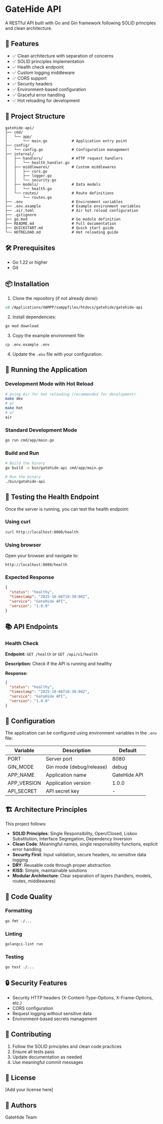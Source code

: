 # GateHide API

A RESTful API built with Go and Gin framework following SOLID principles and clean architecture.

## 🚀 Features

- ✅ Clean architecture with separation of concerns
- ✅ SOLID principles implementation
- ✅ Health check endpoint
- ✅ Custom logging middleware
- ✅ CORS support
- ✅ Security headers
- ✅ Environment-based configuration
- ✅ Graceful error handling
- ✅ Hot reloading for development

## 📁 Project Structure

```
gatehide-api/
├── cmd/
│   └── app/
│       └── main.go           # Application entry point
├── config/
│   └── config.go             # Configuration management
├── internal/
│   ├── handlers/             # HTTP request handlers
│   │   └── health_handler.go
│   ├── middlewares/          # Custom middlewares
│   │   ├── cors.go
│   │   ├── logger.go
│   │   └── security.go
│   ├── models/               # Data models
│   │   └── health.go
│   └── routes/               # Route definitions
│       └── routes.go
├── .env                      # Environment variables
├── .env.example              # Example environment variables
├── .air.toml                 # Air hot reload configuration
├── .gitignore
├── go.mod                    # Go module definition
├── README.md                 # Full documentation
├── QUICKSTART.md             # Quick start guide
└── HOTRELOAD.md              # Hot reloading guide
```

## 🛠️ Prerequisites

- Go 1.22 or higher
- Git

## 📦 Installation

1. Clone the repository (if not already done):
```bash
cd /Applications/XAMPP/xamppfiles/htdocs/gatehide/gatehide-api
```

2. Install dependencies:
```bash
go mod download
```

3. Copy the example environment file:
```bash
cp .env.example .env
```

4. Update the `.env` file with your configuration.

## 🏃 Running the Application

### Development Mode with Hot Reload

```bash
# Using Air for hot reloading (recommended for development)
make dev
# or
make hot
# or
air
```

### Standard Development Mode

```bash
go run cmd/app/main.go
```

### Build and Run

```bash
# Build the binary
go build -o bin/gatehide-api cmd/app/main.go

# Run the binary
./bin/gatehide-api
```

## 🧪 Testing the Health Endpoint

Once the server is running, you can test the health endpoint:

### Using curl
```bash
curl http://localhost:8080/health
```

### Using browser
Open your browser and navigate to:
```
http://localhost:8080/health
```

### Expected Response
```json
{
  "status": "healthy",
  "timestamp": "2025-10-06T10:30:00Z",
  "service": "GateHide API",
  "version": "1.0.0"
}
```

## 📚 API Endpoints

### Health Check

**Endpoint:** `GET /health` or `GET /api/v1/health`

**Description:** Check if the API is running and healthy

**Response:**
```json
{
  "status": "healthy",
  "timestamp": "2025-10-06T10:30:00Z",
  "service": "GateHide API",
  "version": "1.0.0"
}
```

## 🔧 Configuration

The application can be configured using environment variables in the `.env` file:

| Variable | Description | Default |
|----------|-------------|---------|
| PORT | Server port | 8080 |
| GIN_MODE | Gin mode (debug/release) | debug |
| APP_NAME | Application name | GateHide API |
| APP_VERSION | Application version | 1.0.0 |
| API_SECRET | API secret key | - |

## 🏗️ Architecture Principles

This project follows:

- **SOLID Principles**: Single Responsibility, Open/Closed, Liskov Substitution, Interface Segregation, Dependency Inversion
- **Clean Code**: Meaningful names, single responsibility functions, explicit error handling
- **Security First**: Input validation, secure headers, no sensitive data logging
- **DRY**: Reusable code through proper abstraction
- **KISS**: Simple, maintainable solutions
- **Modular Architecture**: Clear separation of layers (handlers, models, routes, middlewares)

## 📝 Code Quality

### Formatting
```bash
go fmt ./...
```

### Linting
```bash
golangci-lint run
```

### Testing
```bash
go test ./...
```

## 🔒 Security Features

- Security HTTP headers (X-Content-Type-Options, X-Frame-Options, etc.)
- CORS configuration
- Request logging without sensitive data
- Environment-based secrets management

## 🤝 Contributing

1. Follow the SOLID principles and clean code practices
2. Ensure all tests pass
3. Update documentation as needed
4. Use meaningful commit messages

## 📄 License

[Add your license here]

## 👥 Authors

GateHide Team

